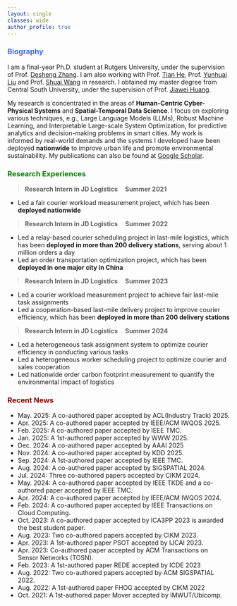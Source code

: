 ```yaml
---
layout: single
classes: wide
author_profile: true
---
```


[//]: # (<span lang="zh-cn">)

[//]: # (            <font size="5" face="Times New Roman"><b>Wen jun </b>)

[//]: # (            </font><font size="4" face="华文行楷">文俊</font><b>)

[//]: # (<font size="4" face="Times New Roman">&nbsp;&nbsp;)

[//]: # (            </font><font size="4" face="Times New Roman">&nbsp;&nbsp;&nbsp;&nbsp;)

[//]: # (<br></font></b></span>)

[//]: # (**Biography**)
### <span style="color:royalBlue;font-weight:bold">Biography</span>

I am a final-year Ph.D. student at Rutgers University, under the supervision of Prof. [Desheng Zhang](https://www.cs.rutgers.edu/~dz220/). I am also working with Prof. [Tian He](https://scholar.google.com/citations?user=hc1m_BQAAAAJ&hl=en&oi=ao), Prof. [Yunhuai Liu](http://www.yunhuai.net/Yunhuai.htm) and Prof. [Shuai Wang](https://cse.seu.edu.cn/2019/0107/c23024a257643/page.htm) in research. I obtained my master degree from Central South University, under the supervision of Prof. [Jiawei Huang](https://faculty.csu.edu.cn/jiaweihuang/zh_CN/index/27174/list/index.htm).


My research is concentrated in the areas of **Human-Centric Cyber-Physical Systems** and **Spatial-Temporal Data Science**.
I focus on exploring various techniques, e.g., Large Language Models (LLMs), Robust Machine Learning, and Interpretable Large-scale System Optimization, for predictive analytics and decision-making problems in smart cities.
My work is informed by real-world demands and the systems I developed have been deployed **nationwide** to improve urban life and promote environmental sustainability.
My publications can also be found at [Google Scholar](https://scholar.google.com/citations?user=_LMyrNQAAAAJ&hl=en). 

[//]: # (**Industry Experiences** )
### <span style="color:green;font-weight:bold">Research Experiences</span>

> **Research Intern in JD Logistics    &nbsp;&nbsp;&nbsp;       Summer 2021**
 * Led a fair courier workload measurement project, which has been **deployed nationwide**
 
> **Research Intern in JD Logistics    &nbsp;&nbsp;&nbsp;       Summer 2022**
 * Led a relay-based courier scheduling project in last-mile logistics, which has been **deployed in more than 200 delivery stations**, serving about 1 million orders a day
 * Led an order transportation optimization project, which has been **deployed in one major city in China**

> **Research Intern in JD Logistics    &nbsp;&nbsp;&nbsp;       Summer 2023**
 * Led a courier workload measurement project to achieve fair last-mile task assignments
 * Led a cooperation-based last-mile delivery project to improve courier efficiency, which has been **deployed in more than 200 delivery stations**

> **Research Intern in JD Logistics    &nbsp;&nbsp;&nbsp;       Summer 2024**
 * Led a heterogeneous task assignment system to optimize courier efficiency in conducting various tasks
 * Led a heterogeneous worker scheduling project to optimize courier and sales cooperation
 * Led nationwide order carbon footprint measurement to quantify the environmental impact of logistics


### <span style="color:DarkRed;font-weight:bold">Recent News</span>

[//]: # (**Recent News**)
* May. 2025: A co-authored paper accepted by ACL(Industry Track) 2025.
* Apr. 2025: A co-authored paper accepted by IEEE/ACM IWQOS 2025.
* Feb. 2025: A co-authored paper accepted by IEEE TMC.
* Jan. 2025: A 1st-authored paper accepted by WWW 2025.
* Dec. 2024: A co-authored paper accepted by AAAI 2025
* Nov. 2024: A co-authored paper accepted by KDD 2025.
* Sep. 2024: A 1st-authored paper accepted by IEEE TMC.
* Aug. 2024: A co-authored paper accepted by SIGSPATIAL 2024. 
* Jul. 2024: Three co-authored papers accepted by CIKM 2024. 
* May. 2024: A co-authored paper accepted by IEEE TKDE and a co-authored paper accepted by IEEE TMC.
* Apr. 2024: A co-authored paper accepted by IEEE/ACM IWQOS 2024. 
* Feb. 2024: A co-authored paper accepted by IEEE Transactions on Cloud Computing.
* Oct. 2023: A co-authored paper accepted by ICA3PP 2023 is awarded the best student paper.
* Aug. 2023: Two co-authored papers accepted by CIKM 2023.
* Apr. 2023: A 1st-authored paper PSOT accepted by IJCAI 2023.
* Apr. 2023: Co-authored paper accepted by ACM Transactions on Sensor Networks (TOSN).
* Feb. 2023: A 1st-authored paper REDE accepted by ICDE 2023
* Aug. 2022: Two co-authored papers accepted by ACM SIGSPATIAL 2022.
* Aug. 2022: A 1st-authored paper FHOG accepted by CIKM 2022
* Oct. 2021: A 1st-authored paper Mover accepted by IMWUT/Ubicomp.




